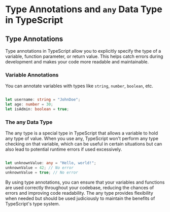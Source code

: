 # Type Annotations and `any` Data Type in TypeScript

## Type Annotations

Type annotations in TypeScript allow you to explicitly specify the type of a variable, function parameter, or return value. This helps catch errors during development and makes your code more readable and maintainable.

### Variable Annotations

You can annotate variables with types like `string`, `number`, `boolean`, etc.

```typescript

let username: string = "JohnDoe";
let age: number = 30;
let isAdmin: boolean = true;

```

### The any Data Type
The any type is a special type in TypeScript that allows a variable to hold any type of value. When you use any, TypeScript won't perform any type checking on that variable, which can be useful in certain situations but can also lead to potential runtime errors if used excessively.

```typescript

let unknownValue: any = "Hello, world!";
unknownValue = 42; // No error
unknownValue = true; // No error

```

By using type annotations, you can ensure that your variables and functions are used correctly throughout your codebase, reducing the chances of errors and improving code readability. The any type provides flexibility when needed but should be used judiciously to maintain the benefits of TypeScript's type system.
